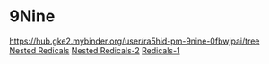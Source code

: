 # 9Nine
https://hub.gke2.mybinder.org/user/ra5hid-pm-9nine-0fbwjpai/tree
<br>
<a href = "https://ra5hid-pm.github.io/9Nine/nested-radicals.html">Nested Redicals</a>
<a href = "https://ra5hid-pm.github.io/9Nine/NestedRadicals.html">Nested Redicals-2</a>
<a href = "https://ra5hid-pm.github.io/9Nine/Radicals1.html">Redicals-1</a>
